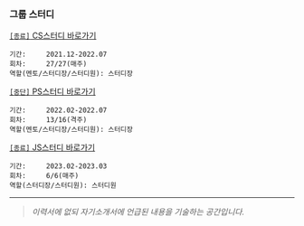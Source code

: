 ### 그룹 스터디

[`[종료]` CS스터디 바로가기](https://github.com/cs-study-org/cs-study)

```
기간:     2021.12-2022.07
회차:     27/27(매주)
역할(멘토/스터디장/스터디원): 스터디장
```

[`[중단]` PS스터디 바로가기](https://github.com/cs-study-org/algorithm-study)

```
기간:     2022.02-2022.07
회차:     13/16(격주)
역할(멘토/스터디장/스터디원): 스터디장
```

[`[종료]` JS스터디 바로가기](https://github.com/javascript-deep-dive-study-group/online/wiki)

```
기간:     2023.02-2023.03
회차:     6/6(매주)
역할(스터디장/스터디원): 스터디원
```

***

> _이력서에 없되 자기소개서에 언급된 내용을 기술하는 공간입니다._
